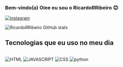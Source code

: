  ### Bem-vindo(a) Oiee eu sou o RicardoRRibeiro 😊

[![instagram](https://img.shields.io/badge/Instagram-E4405F?style=for-the-badge&logo=instagram&logoColor=white )](https://www.instagram.com/ricardo_guaxinim47/)

![ RicardoRRibeiro GitHub stats](https://github-readme-stats.vercel.app/api?username=Santiago-Diniz&show_icons=true&theme=dracula)

## Tecnologias que eu uso no meu dia

<div style="display: inline_block"><br/>

 <img aling= "center" alt="HTML" src="https://img.shields.io/badge/HTML5-E34F26?style=for-the-badge&logo=html5&logoColor=white" />
<img aling= "center" alt="JAVASCRIPT" src="https://img.shields.io/badge/JavaScript-323330?style=for-the-badge&logo=javascript&logoColor=F7DF1E" />
<img aling= "center" alt="CSS" src="https://img.shields.io/badge/CSS3-1572B6?style=for-the-badge&logo=css3&logoColor=white" />
<img aling="center" alt="python"src="https://img.shields.io/badge/Python-14354C?style=for-the-badge&logo=python&logoColor=white" />
 
</div><br/>

